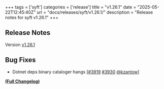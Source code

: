 +++
tags = ['syft']
categories = ['release']
title = "v1.26.1"
date = "2025-05-22T12:45:40Z"
url = "docs/releases/syft/v1.26.1/"
description = "Release notes for syft v1.26.1"
+++

## Release Notes

Version [v1.26.1](https://github.com/anchore/syft/releases/tag/v1.26.1)

## Bug Fixes

- Dotnet deps binary cataloger hangs [[#3919](https://github.com/anchore/syft/issues/3919) [#3930](https://github.com/anchore/syft/pull/3930) [@kzantow](https://github.com/kzantow)]

**[(Full Changelog)](https://github.com/anchore/syft/compare/v1.26.0...v1.26.1)**
